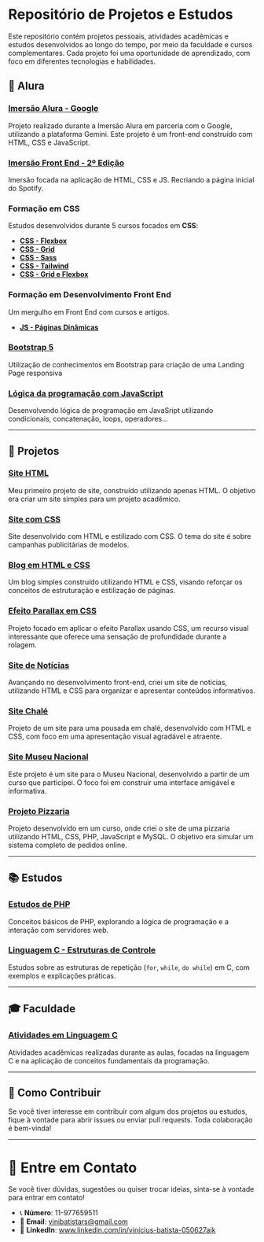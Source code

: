 # Repositório de Projetos e Estudos

Este repositório contém projetos pessoais, atividades acadêmicas e estudos desenvolvidos ao longo do tempo, por meio da faculdade e cursos complementares. Cada projeto foi uma oportunidade de aprendizado, com foco em diferentes tecnologias e habilidades.

## 🌊 **Alura**

### [Imersão Alura - Google](https://github.com/AJK-Vinicius/Vin-ProjetosAjk/tree/main/project_imersao_alura_google)
Projeto realizado durante a Imersão Alura em parceria com o Google, utilizando a plataforma Gemini. Este projeto é um front-end construído com HTML, CSS e JavaScript.

### [Imersão Front End - 2º Edição](https://github.com/AJK-Vinicius/Vin-ProjetosAjk/tree/main/Imers%C3%A3o%20Front%20End%202%C2%BA%20Edi%C3%A7%C3%A3o/spotify)
Imersão focada na aplicação de HTML, CSS e JS. Recriando a página inicial do Spotify. 

### Formação em CSS
Estudos desenvolvidos durante 5 cursos focados em **CSS**:

- [**CSS - Flexbox**](https://github.com/AJK-Vinicius/Vin-ProjetosAjk/tree/main/Css_Flexbox_Layouts)
- [**CSS - Grid**](https://github.com/AJK-Vinicius/Vin-ProjetosAjk/tree/main/Css_Grid_Layouts)
- [**CSS - Sass**](https://github.com/AJK-Vinicius/Vin-ProjetosAjk/tree/main/Css_Sass)
- [**CSS - Tailwind**](https://github.com/AJK-Vinicius/Vin-ProjetosAjk/tree/main/Css_Tailwind)
- [**CSS - Grid e Flexbox**](https://github.com/AJK-Vinicius/Vin-ProjetosAjk/tree/main/Css_Grid_Flexbox)

### Formação em Desenvolvimento Front End
Um mergulho em Front End com cursos e artigos.

- [**JS - Páginas Dinâmicas**](https://github.com/AJK-Vinicius/Vin-ProjetosAjk/tree/main/js_p%C3%A1ginas%20din%C3%A2micas)

### [Bootstrap 5](https://github.com/AJK-Vinicius/Vin-ProjetosAjk/tree/main/Bootstrap%205)
Utilização de conhecimentos em Bootstrap para criação de uma Landing Page responsiva 

### [Lógica da programação com JavaScript](https://github.com/AJK-Vinicius/Vin-ProjetosAjk/tree/main/L%C3%B3gica%20da%20programa%C3%A7%C3%A3o%20com%20JS)
Desenvolvendo lógica de programação em JavaSript utilizando condicionais, concatenação, loops, operadores...

---

## 📂 **Projetos**

### [Site HTML](https://github.com/AJK-Vinicius/Vin-ProjetosAjk/tree/Site_HTML/Site_HTML) 
Meu primeiro projeto de site, construído utilizando apenas HTML. O objetivo era criar um site simples para um projeto acadêmico.

### [Site com CSS](https://github.com/AJK-Vinicius/Vin-ProjetosAjk/tree/Site_CSS/Site_CSS_Modelo)
Site desenvolvido com HTML e estilizado com CSS. O tema do site é sobre campanhas publicitárias de modelos.

### [Blog em HTML e CSS](https://github.com/AJK-Vinicius/Vin-ProjetosAjk/tree/Projeto_Blog_HTML_CSS/Projeto_Blog_CSS_Html)
Um blog simples construído utilizando HTML e CSS, visando reforçar os conceitos de estruturação e estilização de páginas.

### [Efeito Parallax em CSS](https://github.com/AJK-Vinicius/Vin-ProjetosAjk/tree/CSS_Parallax/CSS_PARALLAX)
Projeto focado em aplicar o efeito Parallax usando CSS, um recurso visual interessante que oferece uma sensação de profundidade durante a rolagem.

### [Site de Notícias](https://github.com/AJK-Vinicius/Vin-ProjetosAjk/tree/Site_Noticias/Projeto_Site_Not%C3%ADcias)
Avançando no desenvolvimento front-end, criei um site de notícias, utilizando HTML e CSS para organizar e apresentar conteúdos informativos.

### [Site Chalé](https://github.com/AJK-Vinicius/Vin-ProjetosAjk/tree/Site_Chal%C3%A9/Projeto_Chal%C3%A9)
Projeto de um site para uma pousada em chalé, desenvolvido com HTML e CSS, com foco em uma apresentação visual agradável e atraente.

### [Site Museu Nacional](https://github.com/AJK-Vinicius/Vin-ProjetosAjk/tree/Projeto_Museu_Nacional/Projeto_Museu_Nacional)
Este projeto é um site para o Museu Nacional, desenvolvido a partir de um curso que participei. O foco foi em construir uma interface amigável e informativa.

### [Projeto Pizzaria](https://github.com/AJK-Vinicius/Vin-ProjetosAjk/tree/Projeto_Pizzaria/Projeto_Pizzaria)
Projeto desenvolvido em um curso, onde criei o site de uma pizzaria utilizando HTML, CSS, PHP, JavaScript e MySQL. O objetivo era simular um sistema completo de pedidos online.

---

## 📚 **Estudos**

### [Estudos de PHP](https://github.com/AJK-Vinicius/Vin-ProjetosAjk/tree/Estudos_PHP/Estudos_PHP)
Conceitos básicos de PHP, explorando a lógica de programação e a interação com servidores web.

### [Linguagem C - Estruturas de Controle](https://github.com/AJK-Vinicius/Vin-ProjetosAjk/tree/Linguagem_C/Linguagem_C_FOR_WHILE_DOWHILE)
Estudos sobre as estruturas de repetição (`for`, `while`, `do while`) em C, com exemplos e explicações práticas.

---

## 🎓 **Faculdade**

### [Atividades em Linguagem C](https://github.com/AJK-Vinicius/Vin-ProjetosAjk/tree/main/Faculdade%20-%20ATIVIDADES%20Linguagem%20C)
Atividades acadêmicas realizadas durante as aulas, focadas na linguagem C e na aplicação de conceitos fundamentais da programação.

---

## 🚀 **Como Contribuir**

Se você tiver interesse em contribuir com algum dos projetos ou estudos, fique à vontade para abrir issues ou enviar pull requests. Toda colaboração é bem-vinda!

---

# 📨 Entre em Contato

Se você tiver dúvidas, sugestões ou quiser trocar ideias, sinta-se à vontade para entrar em contato!

- 📞 **Número**: 11-977659511
- 📧 **Email**: vinibatistars@gmail.com
- 💼 **LinkedIn**: www.linkedin.com/in/vinícius-batista-050627ajk

